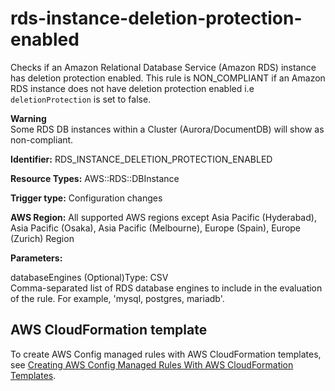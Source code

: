 # rds\-instance\-deletion\-protection\-enabled<a name="rds-instance-deletion-protection-enabled"></a>

Checks if an Amazon Relational Database Service \(Amazon RDS\) instance has deletion protection enabled\. This rule is NON\_COMPLIANT if an Amazon RDS instance does not have deletion protection enabled i\.e `deletionProtection` is set to false\. 

**Warning**  
Some RDS DB instances within a Cluster \(Aurora/DocumentDB\) will show as non\-compliant\.

**Identifier:** RDS\_INSTANCE\_DELETION\_PROTECTION\_ENABLED

**Resource Types:** AWS::RDS::DBInstance

**Trigger type:** Configuration changes

**AWS Region:** All supported AWS regions except Asia Pacific \(Hyderabad\), Asia Pacific \(Osaka\), Asia Pacific \(Melbourne\), Europe \(Spain\), Europe \(Zurich\) Region

**Parameters:**

databaseEngines \(Optional\)Type: CSV  
Comma\-separated list of RDS database engines to include in the evaluation of the rule\. For example, 'mysql, postgres, mariadb'\.

## AWS CloudFormation template<a name="w2aac12c33c15b9d463c19"></a>

To create AWS Config managed rules with AWS CloudFormation templates, see [Creating AWS Config Managed Rules With AWS CloudFormation Templates](aws-config-managed-rules-cloudformation-templates.md)\.